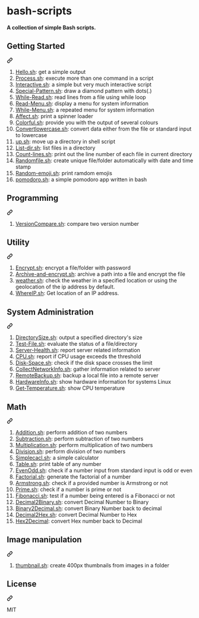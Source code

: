 # bash-scripts

**A collection of simple Bash scripts.**
<div class="markdown-heading" dir="auto"><h2 tabindex="-1" class="heading-element" dir="auto">Getting Started</h2><a id="user-content-getting-started" class="anchor" aria-label="Permalink: Getting Started" href="#getting-started"><svg class="octicon octicon-link" viewBox="0 0 16 16" version="1.1" width="16" height="16" aria-hidden="true"><path d="m7.775 3.275 1.25-1.25a3.5 3.5 0 1 1 4.95 4.95l-2.5 2.5a3.5 3.5 0 0 1-4.95 0 .751.751 0 0 1 .018-1.042.751.751 0 0 1 1.042-.018 1.998 1.998 0 0 0 2.83 0l2.5-2.5a2.002 2.002 0 0 0-2.83-2.83l-1.25 1.25a.751.751 0 0 1-1.042-.018.751.751 0 0 1-.018-1.042Zm-4.69 9.64a1.998 1.998 0 0 0 2.83 0l1.25-1.25a.751.751 0 0 1 1.042.018.751.751 0 0 1 .018 1.042l-1.25 1.25a3.5 3.5 0 1 1-4.95-4.95l2.5-2.5a3.5 3.5 0 0 1 4.95 0 .751.751 0 0 1-.018 1.042.751.751 0 0 1-1.042.018 1.998 1.998 0 0 0-2.83 0l-2.5 2.5a1.998 1.998 0 0 0 0 2.83Z"></path></svg></a></div>
<ol dir="auto">
<li><a href="/mscbuild/bash-scripts/blob/master/scripts/hello-world.sh">Hello.sh</a>: get a simple output</li>
<li><a href="/ruanyf/simple-bash-scripts/blob/master/scripts/process.sh">Process.sh</a>: execute more than one command in a script</li>
<li><a href="/ruanyf/simple-bash-scripts/blob/master/scripts/interactive.sh">Interactive.sh</a>: a simple but very much interactive script</li>
<li><a href="/ruanyf/simple-bash-scripts/blob/master/scripts/special-pattern.sh">Special-Pattern.sh</a>: draw a diamond pattern with dots(.)</li>
<li><a href="/ruanyf/simple-bash-scripts/blob/master/scripts/while-read.sh">While-Read.sh</a>: read lines from a file using while loop</li>
<li><a href="/ruanyf/simple-bash-scripts/blob/master/scripts/read-menu.sh">Read-Menu.sh</a>: display a menu for system information</li>
<li><a href="/ruanyf/simple-bash-scripts/blob/master/scripts/while-menu.sh">While-Menu.sh</a>: a repeated menu for system information</li>
<li><a href="/ruanyf/simple-bash-scripts/blob/master/scripts/affect.sh">Affect.sh</a>: print a spinner loader</li>
<li><a href="/ruanyf/simple-bash-scripts/blob/master/scripts/color.sh">Colorful.sh</a>: provide you with the output of several colours</li>
<li><a href="/ruanyf/simple-bash-scripts/blob/master/scripts/convertlowercase.sh">Convertlowercase.sh</a>: convert data either from the file or standard input to lowercase</li>
<li><a href="/ruanyf/simple-bash-scripts/blob/master/scripts/up.sh">up.sh</a>: move up a directory in shell script</li>
<li><a href="/ruanyf/simple-bash-scripts/blob/master/scripts/list-dir.sh">List-dir.sh</a>: list files in a directory</li>
<li><a href="/ruanyf/simple-bash-scripts/blob/master/scripts/count-lines.sh">Count-lines.sh</a>: print out the line number of each file in current directory</li>
<li><a href="/ruanyf/simple-bash-scripts/blob/master/scripts/randomfile.sh">Randomfile.sh</a>: create unique file/folder automatically with date and time stamp</li>
<li><a href="/ruanyf/simple-bash-scripts/blob/master/scripts/random-emoji.sh">Random-emoji.sh</a>: print ramdom emojis</li>
<li><a href="/ruanyf/simple-bash-scripts/blob/master/scripts/pomodoro.sh">pomodoro.sh</a>: a simple pomodoro app written in bash</li>
</ol>
<div class="markdown-heading" dir="auto"><h2 tabindex="-1" class="heading-element" dir="auto">Programming</h2><a id="user-content-programming" class="anchor" aria-label="Permalink: Programming" href="#programming"><svg class="octicon octicon-link" viewBox="0 0 16 16" version="1.1" width="16" height="16" aria-hidden="true"><path d="m7.775 3.275 1.25-1.25a3.5 3.5 0 1 1 4.95 4.95l-2.5 2.5a3.5 3.5 0 0 1-4.95 0 .751.751 0 0 1 .018-1.042.751.751 0 0 1 1.042-.018 1.998 1.998 0 0 0 2.83 0l2.5-2.5a2.002 2.002 0 0 0-2.83-2.83l-1.25 1.25a.751.751 0 0 1-1.042-.018.751.751 0 0 1-.018-1.042Zm-4.69 9.64a1.998 1.998 0 0 0 2.83 0l1.25-1.25a.751.751 0 0 1 1.042.018.751.751 0 0 1 .018 1.042l-1.25 1.25a3.5 3.5 0 1 1-4.95-4.95l2.5-2.5a3.5 3.5 0 0 1 4.95 0 .751.751 0 0 1-.018 1.042.751.751 0 0 1-1.042.018 1.998 1.998 0 0 0-2.83 0l-2.5 2.5a1.998 1.998 0 0 0 0 2.83Z"></path></svg></a></div>
<ol dir="auto">
<li><a href="/ruanyf/simple-bash-scripts/blob/master/scripts/versioncompare.sh">VersionCompare.sh</a>: compare two version number</li>
</ol>
<div class="markdown-heading" dir="auto"><h2 tabindex="-1" class="heading-element" dir="auto">Utility</h2><a id="user-content-utility" class="anchor" aria-label="Permalink: Utility" href="#utility"><svg class="octicon octicon-link" viewBox="0 0 16 16" version="1.1" width="16" height="16" aria-hidden="true"><path d="m7.775 3.275 1.25-1.25a3.5 3.5 0 1 1 4.95 4.95l-2.5 2.5a3.5 3.5 0 0 1-4.95 0 .751.751 0 0 1 .018-1.042.751.751 0 0 1 1.042-.018 1.998 1.998 0 0 0 2.83 0l2.5-2.5a2.002 2.002 0 0 0-2.83-2.83l-1.25 1.25a.751.751 0 0 1-1.042-.018.751.751 0 0 1-.018-1.042Zm-4.69 9.64a1.998 1.998 0 0 0 2.83 0l1.25-1.25a.751.751 0 0 1 1.042.018.751.751 0 0 1 .018 1.042l-1.25 1.25a3.5 3.5 0 1 1-4.95-4.95l2.5-2.5a3.5 3.5 0 0 1 4.95 0 .751.751 0 0 1-.018 1.042.751.751 0 0 1-1.042.018 1.998 1.998 0 0 0-2.83 0l-2.5 2.5a1.998 1.998 0 0 0 0 2.83Z"></path></svg></a></div>
<ol dir="auto">
<li><a href="/ruanyf/simple-bash-scripts/blob/master/scripts/encrypt.sh">Encrypt.sh</a>: encrypt a file/folder with password</li>
<li><a href="/ruanyf/simple-bash-scripts/blob/master/scripts/archive-and-encrypt.sh">Archive-and-encrypt.sh</a>: archive a path into a file and encrypt the file</li>
<li><a href="/ruanyf/simple-bash-scripts/blob/master/scripts/weather.sh">weather.sh</a>: check the weather in a specified location or using the geolocation of the ip address by default.</li>
<li><a href="/ruanyf/simple-bash-scripts/blob/master/scripts/whereIP.sh">WhereIP.sh</a>: Get location of an IP address.</li>
</ol>
<div class="markdown-heading" dir="auto"><h2 tabindex="-1" class="heading-element" dir="auto">System Administration</h2><a id="user-content-system-administration" class="anchor" aria-label="Permalink: System Administration" href="#system-administration"><svg class="octicon octicon-link" viewBox="0 0 16 16" version="1.1" width="16" height="16" aria-hidden="true"><path d="m7.775 3.275 1.25-1.25a3.5 3.5 0 1 1 4.95 4.95l-2.5 2.5a3.5 3.5 0 0 1-4.95 0 .751.751 0 0 1 .018-1.042.751.751 0 0 1 1.042-.018 1.998 1.998 0 0 0 2.83 0l2.5-2.5a2.002 2.002 0 0 0-2.83-2.83l-1.25 1.25a.751.751 0 0 1-1.042-.018.751.751 0 0 1-.018-1.042Zm-4.69 9.64a1.998 1.998 0 0 0 2.83 0l1.25-1.25a.751.751 0 0 1 1.042.018.751.751 0 0 1 .018 1.042l-1.25 1.25a3.5 3.5 0 1 1-4.95-4.95l2.5-2.5a3.5 3.5 0 0 1 4.95 0 .751.751 0 0 1-.018 1.042.751.751 0 0 1-1.042.018 1.998 1.998 0 0 0-2.83 0l-2.5 2.5a1.998 1.998 0 0 0 0 2.83Z"></path></svg></a></div>
<ol dir="auto">
<li><a href="/ruanyf/simple-bash-scripts/blob/master/scripts/directorysize.sh">DirectorySize.sh</a>: output a specified directory's size</li>
<li><a href="/ruanyf/simple-bash-scripts/blob/master/scripts/test-file.sh">Test-File.sh</a>: evaluate the status of a file/directory</li>
<li><a href="/ruanyf/simple-bash-scripts/blob/master/scripts/server-health.sh">Server-Health.sh</a>: report server related information</li>
<li><a href="/ruanyf/simple-bash-scripts/blob/master/scripts/cpu.sh">CPU.sh</a>: report if CPU usage exceeds the threshold</li>
<li><a href="/ruanyf/simple-bash-scripts/blob/master/scripts/disk-space.sh">Disk-Space.sh</a>: check if the disk space crosses the limit</li>
<li><a href="/ruanyf/simple-bash-scripts/blob/master/scripts/collectnetworkinfo.sh">CollectNetworkInfo.sh</a>: gather information related to server</li>
<li><a href="/ruanyf/simple-bash-scripts/blob/master/scripts/remotebackup.sh">RemoteBackup.sh</a>: backup a local file into a remote server</li>
<li><a href="/ruanyf/simple-bash-scripts/blob/master/scripts/hardware_machine.sh">HardwareInfo.sh</a>: show hardware information for systems Linux</li>
<li><a href="/ruanyf/simple-bash-scripts/blob/master/scripts/get-temperature.sh">Get-Temperature.sh</a>: show CPU temperature</li>
</ol>
<div class="markdown-heading" dir="auto"><h2 tabindex="-1" class="heading-element" dir="auto">Math</h2><a id="user-content-math" class="anchor" aria-label="Permalink: Math" href="#math"><svg class="octicon octicon-link" viewBox="0 0 16 16" version="1.1" width="16" height="16" aria-hidden="true"><path d="m7.775 3.275 1.25-1.25a3.5 3.5 0 1 1 4.95 4.95l-2.5 2.5a3.5 3.5 0 0 1-4.95 0 .751.751 0 0 1 .018-1.042.751.751 0 0 1 1.042-.018 1.998 1.998 0 0 0 2.83 0l2.5-2.5a2.002 2.002 0 0 0-2.83-2.83l-1.25 1.25a.751.751 0 0 1-1.042-.018.751.751 0 0 1-.018-1.042Zm-4.69 9.64a1.998 1.998 0 0 0 2.83 0l1.25-1.25a.751.751 0 0 1 1.042.018.751.751 0 0 1 .018 1.042l-1.25 1.25a3.5 3.5 0 1 1-4.95-4.95l2.5-2.5a3.5 3.5 0 0 1 4.95 0 .751.751 0 0 1-.018 1.042.751.751 0 0 1-1.042.018 1.998 1.998 0 0 0-2.83 0l-2.5 2.5a1.998 1.998 0 0 0 0 2.83Z"></path></svg></a></div>
<ol dir="auto">
<li><a href="/ruanyf/simple-bash-scripts/blob/master/scripts/addition.sh">Addition.sh</a>: perform addition of two numbers</li>
<li><a href="/ruanyf/simple-bash-scripts/blob/master/scripts/subtraction.sh">Subtraction.sh</a>: perform subtraction of two numbers</li>
<li><a href="/ruanyf/simple-bash-scripts/blob/master/scripts/multiplication.sh">Multiplication.sh</a>: perform multiplication of two numbers</li>
<li><a href="/ruanyf/simple-bash-scripts/blob/master/scripts/division.sh">Division.sh</a>: perform division of two numbers</li>
<li><a href="/ruanyf/simple-bash-scripts/blob/master/scripts/simplecalc.sh">Simplecacl.sh</a>: a simple calculator</li>
<li><a href="/ruanyf/simple-bash-scripts/blob/master/scripts/table.sh">Table.sh</a>: print table of any number</li>
<li><a href="/ruanyf/simple-bash-scripts/blob/master/scripts/evenodd.sh">EvenOdd.sh</a>: check if a number input from standard input is odd or even</li>
<li><a href="/ruanyf/simple-bash-scripts/blob/master/scripts/factorial.sh">Factorial.sh</a>: generate the factorial of a number</li>
<li><a href="/ruanyf/simple-bash-scripts/blob/master/scripts/armstrong.sh">Armstrong.sh</a>: check if a provided number is Armstrong or not</li>
<li><a href="/ruanyf/simple-bash-scripts/blob/master/scripts/prime.sh">Prime.sh</a>: check if a number is prime or not</li>
<li><a href="/ruanyf/simple-bash-scripts/blob/master/scripts/fibonacci.sh">Fibonacci.sh</a>: test if a number being entered is a Fibonacci or not</li>
<li><a href="/ruanyf/simple-bash-scripts/blob/master/scripts/decimal2binary.sh">Decimal2Binary.sh</a>: convert Decimal Number to Binary</li>
<li><a href="/ruanyf/simple-bash-scripts/blob/master/scripts/binary2decimal.sh">Binary2Decimal.sh</a>: convert Binary Number back to decimal</li>
<li><a href="/ruanyf/simple-bash-scripts/blob/master/scripts/dec2hex.sh">Decimal2Hex.sh</a>: convert Decimal Number to Hex</li>
<li><a href="/ruanyf/simple-bash-scripts/blob/master/scripts/hextodec.sh">Hex2Decimal</a>: convert Hex number back to Decimal</li>
</ol>
<div class="markdown-heading" dir="auto"><h2 tabindex="-1" class="heading-element" dir="auto">Image manipulation</h2><a id="user-content-image-manipulation" class="anchor" aria-label="Permalink: Image manipulation" href="#image-manipulation"><svg class="octicon octicon-link" viewBox="0 0 16 16" version="1.1" width="16" height="16" aria-hidden="true"><path d="m7.775 3.275 1.25-1.25a3.5 3.5 0 1 1 4.95 4.95l-2.5 2.5a3.5 3.5 0 0 1-4.95 0 .751.751 0 0 1 .018-1.042.751.751 0 0 1 1.042-.018 1.998 1.998 0 0 0 2.83 0l2.5-2.5a2.002 2.002 0 0 0-2.83-2.83l-1.25 1.25a.751.751 0 0 1-1.042-.018.751.751 0 0 1-.018-1.042Zm-4.69 9.64a1.998 1.998 0 0 0 2.83 0l1.25-1.25a.751.751 0 0 1 1.042.018.751.751 0 0 1 .018 1.042l-1.25 1.25a3.5 3.5 0 1 1-4.95-4.95l2.5-2.5a3.5 3.5 0 0 1 4.95 0 .751.751 0 0 1-.018 1.042.751.751 0 0 1-1.042.018 1.998 1.998 0 0 0-2.83 0l-2.5 2.5a1.998 1.998 0 0 0 0 2.83Z"></path></svg></a></div>
<ol dir="auto">
<li><a href="/ruanyf/simple-bash-scripts/blob/master/scripts/thumbnail.sh">thumbnail.sh</a>: create 400px thumbnails from images in a folder</li>
</ol>
<div class="markdown-heading" dir="auto"><h2 tabindex="-1" class="heading-element" dir="auto">License</h2><a id="user-content-license" class="anchor" aria-label="Permalink: License" href="#license"><svg class="octicon octicon-link" viewBox="0 0 16 16" version="1.1" width="16" height="16" aria-hidden="true"><path d="m7.775 3.275 1.25-1.25a3.5 3.5 0 1 1 4.95 4.95l-2.5 2.5a3.5 3.5 0 0 1-4.95 0 .751.751 0 0 1 .018-1.042.751.751 0 0 1 1.042-.018 1.998 1.998 0 0 0 2.83 0l2.5-2.5a2.002 2.002 0 0 0-2.83-2.83l-1.25 1.25a.751.751 0 0 1-1.042-.018.751.751 0 0 1-.018-1.042Zm-4.69 9.64a1.998 1.998 0 0 0 2.83 0l1.25-1.25a.751.751 0 0 1 1.042.018.751.751 0 0 1 .018 1.042l-1.25 1.25a3.5 3.5 0 1 1-4.95-4.95l2.5-2.5a3.5 3.5 0 0 1 4.95 0 .751.751 0 0 1-.018 1.042.751.751 0 0 1-1.042.018 1.998 1.998 0 0 0-2.83 0l-2.5 2.5a1.998 1.998 0 0 0 0 2.83Z"></path></svg></a></div>
<p dir="auto">MIT</p>
</article></div>
